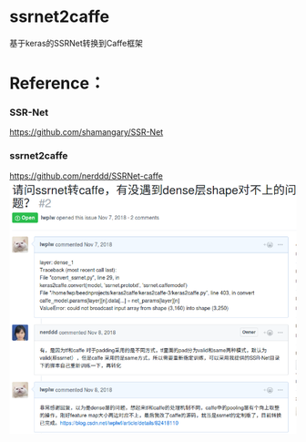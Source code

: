 # ssrnet2caffe
基于keras的SSRNet转换到Caffe框架

# Reference：

### SSR-Net
https://github.com/shamangary/SSR-Net

### ssrnet2caffe
https://github.com/nerddd/SSRNet-caffe
![image](https://github.com/lwplw/repository_image/blob/master/%E9%80%89%E5%8C%BA_010.png)
